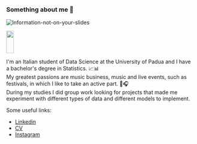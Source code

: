 ### Something about me 🤌

![Information-not-on-your-slides](https://user-images.githubusercontent.com/81876723/229601864-33a8459a-33b9-42fe-90d9-9aeb3969f937.png) 

<img src="https://user-images.githubusercontent.com/81876723/229601864-33a8459a-33b9-42fe-90d9-9aeb3969f937.png" height="60" width="20" >

I'm an Italian student of Data Science at the University of Padua and I have a bachelor's degree in Statistics. 📈📊 <br />
My greatest passions are music business, music and live events, such as festivals, in which I like to take an active part. 🎵🎧  <br />
During my studies I did group work looking for projects that made me experiment with different types of data and different models to implement.

Some useful links:
- [Linkedin](https://www.linkedin.com/in/flaviagianfrate)
- [CV](https://drive.google.com/file/d/132Td4jGLMGfGwmfFidfdTjd6xCh7nyHF/view?usp=sharing)
- [Instagram](https://www.instagram.com/flaviagianfrate/)

<!--
**flaviagianfr/flaviagianfr** is a ✨ _special_ ✨ repository because its `README.md` (this file) appears on your GitHub profile.

Here are some ideas to get you started:

- 🔭 I’m currently working on ...
- 🌱 I’m currently learning ...
- 👯 I’m looking to collaborate on ...
- 🤔 I’m looking for help with ...
- 💬 Ask me about ...
- 📫 How to reach me: ...
- 😄 Pronouns: ...
- ⚡ Fun fact: ...
-->
